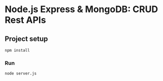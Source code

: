 # Node.js Express & MongoDB: CRUD Rest APIs


## Project setup
```
npm install
```

### Run
```
node server.js
```

